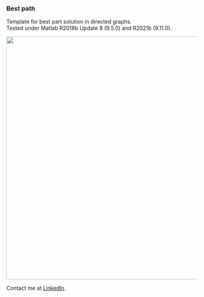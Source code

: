 ### Best path
Template for best part solution in directed graphs.  
Tested under Matlab R2018b Update 8 (9.5.0) and R2021b (9.11.0).  

<img src ="https://raw.githubusercontent.com/syanenko/Graph-plot/main/screenshot.png" width="640">




Contact me at [LinkedIn](https://www.linkedin.com/in/sergey-yanenko-57b21a96/).
